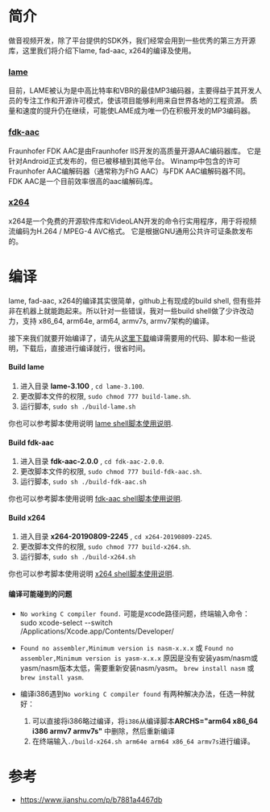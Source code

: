 # 简介
做音视频开发，除了平台提供的SDK外，我们经常会用到一些优秀的第三方开源库，这里我们将介绍下lame, fad-aac, x264的编译及使用。

### [lame](http://lame.sourceforge.net/download.php)
目前，LAME被认为是中高比特率和VBR的最佳MP3编码器，主要得益于其开发人员的专注工作和开源许可模式，使该项目能够利用来自世界各地的工程资源。 质量和速度的提升仍在继续，可能使LAME成为唯一仍在积极开发的MP3编码器。

### [fdk-aac](https://sourceforge.net/projects/opencore-amr/files/fdk-aac/)

Fraunhofer FDK AAC是由Fraunhofer IIS开发的高质量开源AAC编码器库。 它是针对Android正式发布的，但已被移植到其他平台。 Winamp中包含的许可Fraunhofer AAC编解码器（通常称为FhG AAC）与FDK AAC编解码器不同。FDK AAC是一个目前效率很高的aac编解码库。

### [x264](https://www.videolan.org/developers/x264.html)

x264是一个免费的开源软件库和VideoLAN开发的命令行实用程序，用于将视频流编码为H.264 / MPEG-4 AVC格式。 它是根据GNU通用公共许可证条款发布的。

# 编译

lame, fad-aac, x264的编译其实很简单，github上有现成的build shell, 但有些并非在机器上就能跑起来。所以针对一些错误，我对一些build shell做了少许改动力，支持 x86_64, arm64e, arm64, armv7s, armv7架构的编译。

接下来我们就要开始编译了，请先从[这里下载](https://github.com/masterav/CompileAVLibs)编译需要用的代码、脚本和一些说明，下载后，直接进行编译就行，很省时间。

#### Build lame  

1. 进入目录 **lame-3.100** , `cd lame-3.100`.
2. 更改脚本文件的权限, `sudo chmod 777 build-lame.sh`.
3. 运行脚本, `sudo sh ./build-lame.sh` 

你也可以参考脚本使用说明 [lame shell脚本使用说明](lame-3.100/README.md).

#### Build fdk-aac    

1. 进入目录 **fdk-aac-2.0.0** , `cd fdk-aac-2.0.0`.
2. 更改脚本文件的权限, `sudo chmod 777 build-fdk-aac.sh`.
3. 运行脚本, `sudo sh ./build-fdk-aac.sh` 

你也可以参考脚本使用说明 [fdk-aac shell脚本使用说明](fdk-aac-2.0.0/README.md).

#### Build x264  

1. 进入目录 **x264-20190809-2245** , `cd x264-20190809-2245`.
2. 更改脚本文件的权限, `sudo chmod 777 build-x264.sh`.
3. 运行脚本, `sudo sh ./build-x264.sh` 

你也可以参考脚本使用说明 [x264 shell脚本使用说明](x264-20190809-2245/README.md).

#### 编译可能碰到的问题

 - `No working C compiler found.`
    可能是xcode路径问题，终端输入命令：
    sudo xcode-select --switch /Applications/Xcode.app/Contents/Developer/

 - `Found no assembler,Minimum version is nasm-x.x.x` 或
    `Found no assembler,Minimum version is yasm-x.x.x`
     原因是没有安装yasm/nasm或yasm/nasm版本太低，需要重新安装nasm/yasm。
    `brew install nasm` 或 `brew install yasm`.

- 编译i386遇到`No working C compiler found`
  有两种解决办法，任选一种就好：
  1. 可以直接将i386略过编译，将`i386`从编译脚本**ARCHS="arm64 x86_64 i386 armv7 armv7s"** 中删除，然后重新编译
  2. 在终端输入`./build-x264.sh arm64e arm64 x86_64 armv7s`进行编译。


# 参考

- https://www.jianshu.com/p/b7881a4467db
